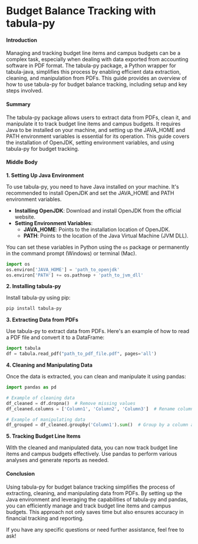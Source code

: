 # Budget Balance Tracking with tabula-py

#### Introduction
Managing and tracking budget line items and campus budgets can be a complex task, especially when dealing with data exported from accounting software in PDF format. The tabula-py package, a Python wrapper for tabula-java, simplifies this process by enabling efficient data extraction, cleaning, and manipulation from PDFs. This guide provides an overview of how to use tabula-py for budget balance tracking, including setup and key steps involved.

#### Summary
The tabula-py package allows users to extract data from PDFs, clean it, and manipulate it to track budget line items and campus budgets. It requires Java to be installed on your machine, and setting up the JAVA_HOME and PATH environment variables is essential for its operation. This guide covers the installation of OpenJDK, setting environment variables, and using tabula-py for budget tracking.

#### Middle Body

**1. Setting Up Java Environment**

To use tabula-py, you need to have Java installed on your machine. It's recommended to install OpenJDK and set the JAVA_HOME and PATH environment variables.

- **Installing OpenJDK**: Download and install OpenJDK from the official website.
- **Setting Environment Variables**:
  - **JAVA_HOME**: Points to the installation location of OpenJDK.
  - **PATH**: Points to the location of the Java Virtual Machine (JVM DLL).

You can set these variables in Python using the `os` package or permanently in the command prompt (Windows) or terminal (Mac).

```python
import os
os.environ['JAVA_HOME'] = 'path_to_openjdk'
os.environ['PATH'] += os.pathsep + 'path_to_jvm_dll'
```

**2. Installing tabula-py**

Install tabula-py using pip:

```bash
pip install tabula-py
```

**3. Extracting Data from PDFs**

Use tabula-py to extract data from PDFs. Here's an example of how to read a PDF file and convert it to a DataFrame:

```python
import tabula
df = tabula.read_pdf("path_to_pdf_file.pdf", pages='all')
```

**4. Cleaning and Manipulating Data**

Once the data is extracted, you can clean and manipulate it using pandas:

```python
import pandas as pd

# Example of cleaning data
df_cleaned = df.dropna()  # Remove missing values
df_cleaned.columns = ['Column1', 'Column2', 'Column3']  # Rename columns

# Example of manipulating data
df_grouped = df_cleaned.groupby('Column1').sum()  # Group by a column and sum values
```

**5. Tracking Budget Line Items**

With the cleaned and manipulated data, you can now track budget line items and campus budgets effectively. Use pandas to perform various analyses and generate reports as needed.

#### Conclusion
Using tabula-py for budget balance tracking simplifies the process of extracting, cleaning, and manipulating data from PDFs. By setting up the Java environment and leveraging the capabilities of tabula-py and pandas, you can efficiently manage and track budget line items and campus budgets. This approach not only saves time but also ensures accuracy in financial tracking and reporting.

If you have any specific questions or need further assistance, feel free to ask!
